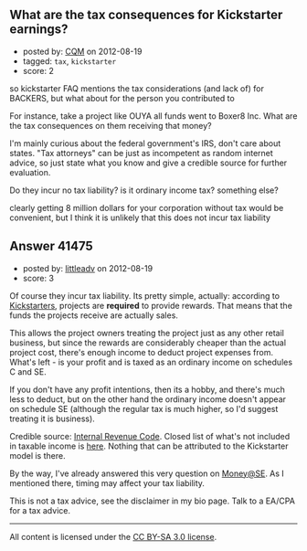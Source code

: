 ## What are the tax consequences for Kickstarter earnings?

- posted by: [CQM](https://stackexchange.com/users/-1/19324-cqm) on 2012-08-19
- tagged: `tax`, `kickstarter`
- score: 2

so kickstarter FAQ mentions the tax considerations (and lack of) for BACKERS, but what about for the person you contributed to

For instance, take a project like OUYA all funds went to Boxer8 Inc. What are the tax consequences on them receiving that money?

I'm mainly curious about the federal government's IRS, don't care about states. "Tax attorneys" can be just as incompetent as random internet advice, so just state what you know and give a credible source for further evaluation.

Do they incur no tax liability? is it ordinary income tax? something else?

clearly getting 8 million dollars for your corporation without tax would be convenient, but I think it is unlikely that this does not incur tax liability


## Answer 41475

- posted by: [littleadv](https://stackexchange.com/users/-1/13808-littleadv) on 2012-08-19
- score: 3

<p>Of course they incur tax liability. Its pretty simple, actually: according to <a href="http://www.kickstarter.com/help/faq/creators#Rewa" rel="nofollow">Kickstarters</a>, projects are <strong>required</strong> to provide rewards. That means that the funds the projects receive are actually sales.</p>

<p>This allows the project owners treating the project just as any other retail business, but since the rewards are considerably cheaper than the actual project cost, there's enough income to deduct project expenses from. What's left - is your profit and is taxed as an ordinary income on schedules C and SE.</p>

<p>If you don't have any profit intentions, then its a hobby, and there's much less to deduct, but on the other hand the ordinary income doesn't appear on schedule SE (although the regular tax is much higher, so I'd suggest treating it is business).</p>

<p>Credible source: <a href="http://www.law.cornell.edu/uscode/text/26/61" rel="nofollow">Internal Revenue Code</a>. Closed list of what's not included in taxable income is <a href="http://www.law.cornell.edu/uscode/text/26/101" rel="nofollow">here</a>. Nothing that can be attributed to the Kickstarter model is there.</p>

<p>By the way, I've already answered this very question on <a href="http://money.stackexchange.com/questions/15526/taxes-owed-on-funds-raised-through-kickstarter-for-a-film-i-plan-to-shoot">Money@SE</a>. As I mentioned there, timing may affect your tax liability.</p>

<p>This is not a tax advice, see the disclaimer in my bio page. Talk to a EA/CPA for a tax advice.</p>




---

All content is licensed under the [CC BY-SA 3.0 license](https://creativecommons.org/licenses/by-sa/3.0/).
